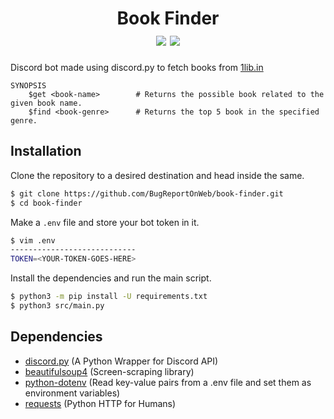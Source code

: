 <h1 id="header" align="center">
    Book Finder
    <div id="badge">
        <img id="code-size" src="https://img.shields.io/github/languages/code-size/BugReportOnWeb/book-finder" />
        <img id="last-commit" src="https://img.shields.io/github/last-commit/BugReportOnWeb/book-finder" />
    </div>
</h1>

Discord bot made using discord.py to fetch books from [1lib.in](https://1lib.in)
```
SYNOPSIS
    $get <book-name>        # Returns the possible book related to the given book name.
    $find <book-genre>      # Returns the top 5 book in the specified genre.
```

## Installation
Clone the repository to a desired destination and head inside the same.
```bash
$ git clone https://github.com/BugReportOnWeb/book-finder.git
$ cd book-finder
```

Make a `.env` file and store your bot token in it.
```bash
$ vim .env
----------------------------
TOKEN=<YOUR-TOKEN-GOES-HERE>
```

Install the dependencies and run the main script.
```bash
$ python3 -m pip install -U requirements.txt
$ python3 src/main.py
```

## Dependencies
* [discord.py](https://pypi.org/project/discord.py/) (A Python Wrapper for Discord API)
* [beautifulsoup4](https://pypi.org/project/beautifulsoup4/) (Screen-scraping library)
* [python-dotenv](https://pypi.org/project/python-dotenv/) (Read key-value pairs from a .env file and set them as environment variables)
* [requests](https://pypi.org/project/requests/) (Python HTTP for Humans)

